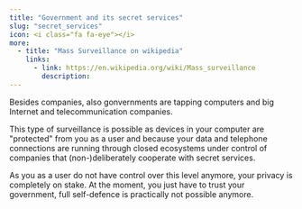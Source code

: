 ```yaml
---
title: "Government and its secret services"
slug: "secret_services"
icon: <i class="fa fa-eye"></i>
more:
  - title: "Mass Surveillance on wikipedia"
    links:
      - link: https://en.wikipedia.org/wiki/Mass_surveillance
        description:
---
```

Besides companies, also gonvernments are tapping computers and big Internet and telecommunication companies.

This type of surveillance is possible as devices in your computer are "protected" from you as a user and because your data and telephone connections are running through closed ecosystems under control of companies that (non-)deliberately cooperate with secret services.

As you as a user do not have control over this level anymore, your privacy is completely on stake. At the moment, you just have to trust your government, full self-defence is practically not possible anymore.

